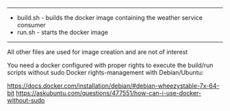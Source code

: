 -------------------------------------------------------------------------------------

* build.sh - builds the docker image containing the weather service consumer 
* run.sh   - starts the docker image

-------------------------------------------------------------------------------------

All other files are used for image creation and are not of interest

You need a docker configured with proper rights to execute the build/run scripts without sudo 
Docker rights-management with Debian/Ubuntu:

https://docs.docker.com/installation/debian/#debian-wheezystable-7x-64-bit
https://askubuntu.com/questions/477551/how-can-i-use-docker-without-sudo


